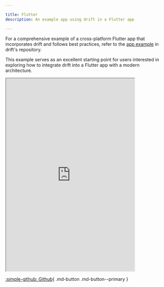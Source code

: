 ```yaml
---

title: Flutter
description: An example app using drift in a Flutter app 

---
```


For a comprehensive example of a cross-platform Flutter app that incorporates drift and follows best practices, refer to the [app example](https://github.com/simolus3/drift/tree/develop/examples/app) in drift's repository.  

This example serves as an excellent starting point for users interested in exploring how to integrate drift into a Flutter app with a modern architecture.

<iframe src="http://127.0.0.1:9000/examples/app/index.html" height="600" width="400"></iframe>


[:simple-github: Github](https://github.com/simolus3/drift/tree/develop/examples/app){ .md-button .md-button--primary }


